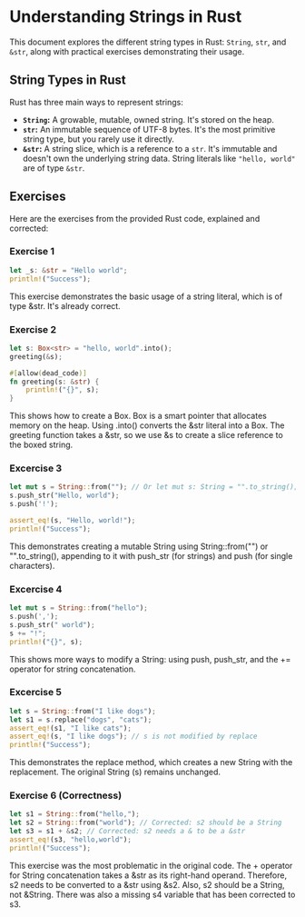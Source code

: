 # Understanding Strings in Rust

This document explores the different string types in Rust: `String`, `str`, and `&str`, along with practical exercises demonstrating their usage.

## String Types in Rust

Rust has three main ways to represent strings:

*   **`String`:** A growable, mutable, owned string. It's stored on the heap.
*   **`str`:** An immutable sequence of UTF-8 bytes. It's the most primitive string type, but you rarely use it directly.
*   **`&str`:** A string slice, which is a reference to a `str`. It's immutable and doesn't own the underlying string data. String literals like `"hello, world"` are of type `&str`.

## Exercises

Here are the exercises from the provided Rust code, explained and corrected:

### Exercise 1

```rust
let _s: &str = "Hello world";
println!("Success");
```

This exercise demonstrates the basic usage of a string literal, which is of type &str. It's already correct.

### Exercise 2
```rust
let s: Box<str> = "hello, world".into();
greeting(&s);

#[allow(dead_code)]
fn greeting(s: &str) {
    println!("{}", s);
}
```
This shows how to create a Box<str>. Box<T> is a smart pointer that allocates memory on the heap. Using .into() converts the &str literal into a Box<str>. The greeting function takes a &str, so we use &s to create a slice reference to the boxed string.

### Excercise 3

```rust
let mut s = String::from(""); // Or let mut s: String = "".to_string();
s.push_str("Hello, world");
s.push('!');

assert_eq!(s, "Hello, world!");
println!("Success");
```
This demonstrates creating a mutable String using String::from("") or "".to_string(), appending to it with push_str (for strings) and push (for single characters).

### Excercise 4
```rust
let mut s = String::from("hello");
s.push(',');
s.push_str(" world");
s += "!";
println!("{}", s);
```
This shows more ways to modify a String: using push, push_str, and the += operator for string concatenation.

### Excercise 5
```rust
let s = String::from("I like dogs");
let s1 = s.replace("dogs", "cats");
assert_eq!(s1, "I like cats");
assert_eq!(s, "I like dogs"); // s is not modified by replace
println!("Success");
```
This demonstrates the replace method, which creates a new String with the replacement. The original String (s) remains unchanged.

### Exercise 6 (Correctness)

```rust
let s1 = String::from("hello,");
let s2 = String::from("world"); // Corrected: s2 should be a String
let s3 = s1 + &s2; // Corrected: s2 needs a & to be a &str
assert_eq!(s3, "hello,world");
println!("Success");
```

This exercise was the most problematic in the original code. The + operator for String concatenation takes a &str as its right-hand operand. Therefore, s2 needs to be converted to a &str using &s2. Also, s2 should be a String, not &String. There was also a missing s4 variable that has been corrected to s3.

